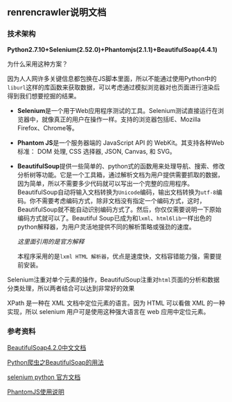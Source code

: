 ## renrencrawler说明文档

### 技术架构

**Python2.7.10+Selenium(2.52.0)+Phantomjs(2.1.1)+BeautifulSoap(4.4.1)**

为什么采用这种方案？

因为人人网许多关键信息都包换在JS脚本里面，所以不能通过使用Python中的`liburl`这样的库函数来获取数据，可以考虑通过模拟浏览器对也页面进行渲染后得到我们想要挖掘的结果。

* **Selenium**是一个用于Web应用程序测试的工具。Selenium测试直接运行在浏览器中，就像真正的用户在操作一样。支持的浏览器包括IE、Mozilla Firefox、Chrome等。


* **Phantom JS**是一个服务器端的 JavaScript API 的 WebKit。其支持各种Web标准： DOM 处理, CSS 选择器, JSON, Canvas, 和 SVG。

* **BeautifulSoup**提供一些简单的、python式的函数用来处理导航、搜索、修改分析树等功能。它是一个工具箱，通过解析文档为用户提供需要抓取的数据，因为简单，所以不需要多少代码就可以写出一个完整的应用程序。BeautifulSoup自动将输入文档转换为`Unicode`编码，输出文档转换为`utf-8`编码。你不需要考虑编码方式，除非文档没有指定一个编码方式，这时，BeautifulSoup就不能自动识别编码方式了。然后，你仅仅需要说明一下原始编码方式就可以了。Beautiful Soup已成为和`lxml`、`html6lib`一样出色的python解释器，为用户灵活地提供不同的解析策略或强劲的速度。

  *这里面引用的是官方解释*

  本程序采用的是`lxml HTML 解析器`，优点是速度快，文档容错能力强，需要提前安装。

Selenium注重对单个元素的操作，BeautifulSoup注重对`html`页面的分析和数据分类处理，所以两者结合可以达到非常好的效果

XPath 是一种在 XML 文档中定位元素的语言。因为 HTML 可以看做 XML 的一种实现，所以 selenium 用户可是使用这种强大语言在 web 应用中定位元素。



### 参考资料

[BeautifulSoap4.2.0中文文档](http://www.crummy.com/software/BeautifulSoup/bs4/doc.zh/index.html)

[Python爬虫之BeautifulSoap的用法](http://cuiqingcai.com/1319.html)

[selenium python 官方文档](https://selenium.googlecode.com/svn/trunk/docs/api/py/index.html)

[PhantomJS使用说明](http://www.tuicool.com/articles/nieEVv)